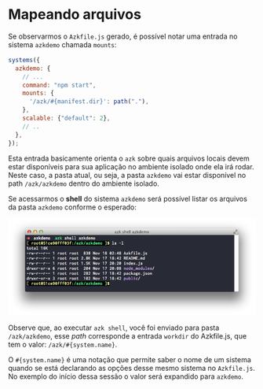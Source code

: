 # Mapeando arquivos

Se observarmos o `Azkfile.js` gerado, é possível notar uma entrada no sistema `azkdemo` chamada `mounts`:

```js
systems({
  azkdemo: {
    // ...
    command: "npm start",
    mounts: {
      '/azk/#{manifest.dir}': path("."),
    },
    scalable: {"default": 2},
    // ..
  },
});
```

Esta entrada basicamente orienta o `azk` sobre quais arquivos locais devem estar disponíveis para sua aplicação no ambiente isolado onde ela irá rodar. Neste caso, a pasta atual, ou seja, a pasta `azkdemo` vai estar disponível no path `/azk/azkdemo` dentro do ambiente isolado.

Se acessarmos o **shell** do sistema `azkdemo` será possível listar os arquivos da pasta `azkdemo` conforme o esperado:

![Figure 1-1](../resources/images/ls.png)

Observe que, ao executar `azk shell`, você foi enviado para pasta `/azk/azkdemo`, esse _path_ corresponde a entrada `workdir` do Azkfile.js, que tem o valor: `/azk/#{system.name}`.

O `#{system.name}` é uma notação que permite saber o nome de um sistema quando se está declarando as opções desse mesmo sistema no `Azkfile.js`. No exemplo do início dessa sessão o valor será expandido para `azkdemo`.


